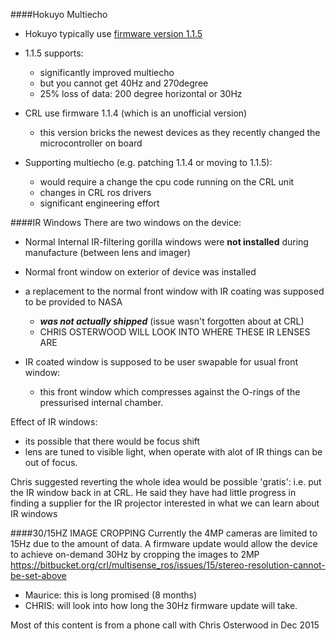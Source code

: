 ####Hokuyo Multiecho
* Hokuyo typically use [firmware version 1.1.5](https://www.hokuyo-aut.jp/02sensor/07scanner/download/products/utm-30lx-ew/data/change_log_en.txt)
* 1.1.5 supports:
  * significantly improved multiecho
  * but you cannot get 40Hz and 270degree 
  * 25% loss of data: 200 degree horizontal or 30Hz

* CRL use firmware 1.1.4 (which is an unofficial version)
  * this version bricks the newest devices as they recently changed the microcontroller on board

* Supporting multiecho (e.g. patching 1.1.4 or moving to 1.1.5):
  * would require a change the cpu code running on the CRL unit
  * changes in CRL ros drivers
  * significant engineering effort

####IR Windows
There are two windows on the device:
- Normal Internal IR-filtering gorilla windows were **not installed** during manufacture (between lens and imager)
- Normal front window on exterior of device was installed
- a replacement to the normal front window with IR coating was supposed to be provided to NASA
  - ***was not actually shipped*** (issue wasn't forgotten about at CRL)
  - CHRIS OSTERWOOD WILL LOOK INTO WHERE THESE IR LENSES ARE

- IR coated window is supposed to be user swapable for usual front window:
  - this front window which compresses against the O-rings of the pressurised internal chamber.

Effect of IR windows:
- its possible that there would be focus shift
- lens are tuned to visible light, when operate with alot of IR things can be out of focus.

Chris suggested reverting the whole idea would be possible 'gratis': i.e. put the IR window back in at CRL. He said they have had little progress in finding a supplier for the IR projector interested in what we can learn about IR windows

####30/15HZ IMAGE CROPPING
Currently the 4MP cameras are limited to 15Hz due to the amount of data. A firmware update would allow the device to achieve on-demand 30Hz by cropping the images to 2MP
https://bitbucket.org/crl/multisense_ros/issues/15/stereo-resolution-cannot-be-set-above
* Maurice: this is long promised (8 months)
* CHRIS: will look into how long the 30Hz firmware update will take.


Most of this content is from a phone call with Chris Osterwood in Dec 2015